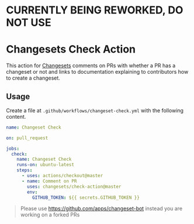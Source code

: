 # CURRENTLY BEING REWORKED, DO NOT USE

# Changesets Check Action

This action for [Changesets](https://github.com/atlassian/changesets) comments on PRs with whether a PR has a changeset or not and links to documentation explaining to contributors how to create a changeset.

## Usage

Create a file at `.github/workflows/changeset-check.yml` with the following content.

```yml
name: Changeset Check

on: pull_request

jobs:
  check:
    name: Changeset Check
    runs-on: ubuntu-latest
    steps:
      - uses: actions/checkout@master
      - name: Comment on PR
        uses: changesets/check-action@master
        env:
          GITHUB_TOKEN: ${{ secrets.GITHUB_TOKEN }}
```


> Please use https://github.com/apps/changeset-bot instead you are working on a forked PRs
